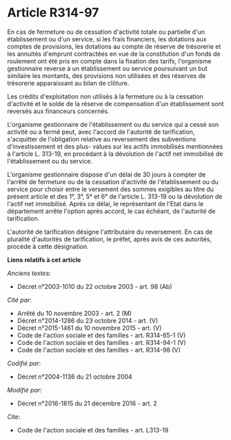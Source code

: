 # Article R314-97

En cas de fermeture ou de cessation d'activité totale ou partielle d'un établissement ou d'un service, si les frais
financiers, les dotations aux comptes de provisions, les dotations au compte de réserve de trésorerie et les annuités
d'emprunt contractées en vue de la constitution d'un fonds de roulement ont été pris en compte dans la fixation des tarifs,
l'organisme gestionnaire reverse à un établissement ou service poursuivant un but similaire les montants, des provisions non
utilisées et des réserves de trésorerie apparaissant au bilan de clôture. 

Les crédits d'exploitation non utilisés à la fermeture ou à la cessation d'activité et le solde de la réserve de compensation
d'un établissement sont reversés aux financeurs concernés. 

L'organisme gestionnaire de l'établissement ou du service qui a cessé son activité ou a fermé peut, avec l'accord de
l'autorité de tarification, s'acquitter de l'obligation relative au reversement des subventions d'investissement et des plus-
values sur les actifs immobilisés  mentionnées à l'article L. 313-19, en procédant à la dévolution de l'actif net immobilisé
de l'établissement ou du service. 

L'organisme gestionnaire dispose d'un délai de 30 jours à compter de l'arrêté de fermeture ou de la cessation d'activité de
l'établissement ou du service pour choisir entre le versement des sommes exigibles au titre du présent article et des 1°, 3°,
5° et 6° de l'article L. 313-19  ou la dévolution de l'actif net immobilisé. Après ce délai, le représentant de l'Etat dans
le département arrête l'option après accord, le cas échéant, de l'autorité de tarification. 

L'autorité de tarification désigne l'attributaire du reversement. En cas de pluralité d'autorités de tarification, le préfet,
après avis de ces autorités, procède à cette désignation.

**Liens relatifs à cet article**

_Anciens textes_:

  - Décret n°2003-1010 du 22 octobre 2003 - art. 98 (Ab)

_Cité par_:

  - Arrêté du 10 novembre 2003 - art. 2 (M)
  - Décret n°2014-1286 du 23 octobre 2014 - art. (V)
  - Décret n°2015-1461 du 10 novembre 2015 - art. (V)
  - Code de l'action sociale et des familles - art. R314-65-1 (V)
  - Code de l'action sociale et des familles - art. R314-94-1 (V)
  - Code de l'action sociale et des familles - art. R314-98 (V)

_Codifié par_:

  - Décret n°2004-1136 du 21 octobre 2004

_Modifié par_:

  - Décret n°2016-1815 du 21 décembre 2016 - art. 2

_Cite_:

  - Code de l'action sociale et des familles - art. L313-19
